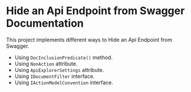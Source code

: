 # Hide an Api Endpoint from Swagger Documentation

This project implements different ways to Hide an Api Endpoint from Swagger.

- Using `DocInclusionPredicate()` method.
- Using `NonAction` attribute.
- Using `ApiExplorerSettings` attribute.
- Using `IDocumentFilter` interface.
- Using `IActionModelConvention` interface.